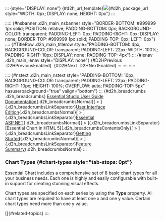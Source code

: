 ::: {style="DISPLAY: none"}
[](ms-xhelp:///?Id=d2h_url_template){#d2h_url_template}![](!package_url!){#d2h_package_url style="WIDTH: 0px; DISPLAY: none; HEIGHT: 0px"}
:::

::::: {#nsbanner .d2h_main_nsbanner style="BORDER-BOTTOM: #999999 1px solid; POSITION: relative; PADDING-BOTTOM: 0px; BACKGROUND-COLOR: transparent; PADDING-LEFT: 0px; PADDING-RIGHT: 0px; DISPLAY: none; BORDER-TOP: #999999 1px solid; PADDING-TOP: 0px; LEFT: 0px"}
:::: {#TitleRow .d2h_main_titlerow style="PADDING-BOTTOM: 4px; BACKGROUND-COLOR: transparent; PADDING-LEFT: 22px; WIDTH: 100%; PADDING-RIGHT: 10px; DISPLAY: none; PADDING-TOP: 4px"}
::: {#ienav .d2h_main_ienav style="DISPLAY: none"}
[](ms-xhelp:///?Id=af57f51a-5301-4741-9d18-31f4611533cf){#D2HPrevious .D2HPreviousEnabled}  [](ms-xhelp:///?Id=d663d2ba-6788-4d95-ab39-91efb12ef5c7){#D2HNext .D2HNextEnabled}
:::
::::
:::::

:::: {#nstext .d2h_main_nstext style="PADDING-BOTTOM: 10px; BACKGROUND-COLOR: transparent; PADDING-LEFT: 22px; PADDING-RIGHT: 10px; HEIGHT: 100%; OVERFLOW: auto; PADDING-TOP: 5px" hasuserbackground="true" valign="bottom"}
::: {#d2h_breadcrumbs .d2h_breadcrumbs}
[Essential Studio User Guide Documentation](ms-xhelp:///?Id=12457748-09e3-4d74-a240-8e049cedf030){.d2h_breadcrumbsNormal}[ \> ]{.d2h_breadcrumbsLinkSeparator}[User Interface Edition](ms-xhelp:///?Id=c29296b7-531c-413b-a0ec-488ca1f7f669){.d2h_breadcrumbsNormal}[ \> ]{.d2h_breadcrumbsLinkSeparator}[Essential ASP.NET](ms-xhelp:///?Id=25c35330-c127-4dad-9a92-ed79dc7261a6){.d2h_breadcrumbsNormal}[ \> ]{.d2h_breadcrumbsLinkSeparator}[Essential Chart in HTML 5]{.d2h_breadcrumbsContentsOnly}[ \> ]{.d2h_breadcrumbsLinkSeparator}[Getting Started](ms-xhelp:///?Id=399f9d37-7432-43a6-8f61-85adf171b990){.d2h_breadcrumbsNormal}[ \> ]{.d2h_breadcrumbsLinkSeparator}[Feature Summary](ms-xhelp:///?Id=af57f51a-5301-4741-9d18-31f4611533cf){.d2h_breadcrumbsNormal}
:::

### Chart Types {#chart-types style="tab-stops: 0pt"}

Essential Chart includes a comprehensive set of 8 basic chart types for all your business needs. Each one is highly and easily configurable with built-in support for creating stunning visual effects.

Chart types are specified on each series by using the **Type** property. All chart types are required to have at least one x and one y value. Certain chart types need more than one y value.

[]{#related-topics}
::::
